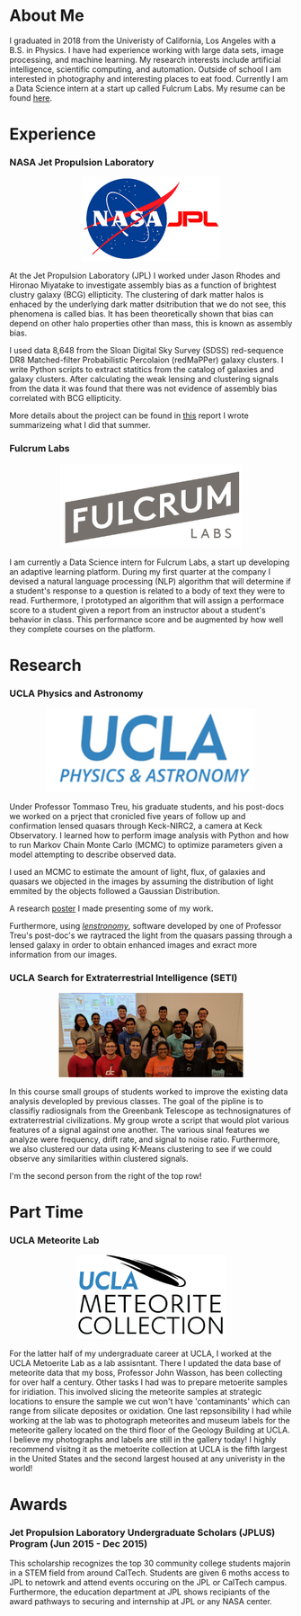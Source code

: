 <!---
[Link to another page](http://www.apple.com).
--->

# About Me
I graduated in 2018 from the Univeristy of California, Los Angeles with a B.S. in Physics. I have had experience working with large data sets, image processing, and machine learning. My research interests include artificial intelligence, scientific computing, and automation. Outside of school I am interested in photography and interesting places to eat food. Currently I am  a Data Science intern at a start up called Fulcrum Labs. My resume can be found [here](https://drive.google.com/open?id=1ysZnG0jA6OUchx_t-27Id9MCSAs_hmSn).

# Experience
### NASA Jet Propulsion Laboratory
<p align="center">
<img src="./assets/img/NASA_JPL.png" height="150"/></p>

At the Jet Propulsion Laboratory (JPL) I worked under Jason Rhodes and Hironao Miyatake to investigate assembly bias as a function of brightest clustry galaxy (BCG) ellipticity.  The clustering of dark matter halos is enhaced by the underlying dark matter dsitribution that we do not see, this phenomena is called bias. It has been theoretically shown that bias can depend on other halo properties other than mass, this is known as assembly bias.

I used data 8,648 from the Sloan Digital Sky Survey (SDSS) red-sequence DR8 Matched-filter Probabilistic Percolaion (redMaPPer) galaxy clusters. I write Python scripts to extract statitics from the catalog of galaxies and galaxy clusters. After calculating the weak lensing and clustering signals from the data it was found that there was not evidence of assembly bias correlated with BCG ellipticity.

More details about the project can be found in [this](https://drive.google.com/file/d/1sKP9kqtFVC72Ax0UybrYBXIOzsmCFdqK/view?usp=sharing) report I wrote summarizeing what I did that summer.

### Fulcrum Labs
<p align="center">
<img src="./assets/img/FulcrumLabs.png" height="150"/></p>

I am currently a Data Science intern for Fulcrum Labs, a start up developing an adaptive learning platform. During my first quarter at the company I devised a natural language processing (NLP) algorithm that will determine if a student's response to a question is related to a body of text they were to read. Furthermore, I prototyped an algorithm that will assign a performace score to a student given a report from an instructor about a student's behavior in class. This performance score and be augmented by how well they complete courses on the platform. 

# Research
### UCLA Physics and Astronomy
<p align="center">
<img src="./assets/img/UCLA_PA_Logo.jpg" height="150"/></p>

Under Professor Tommaso Treu, his graduate students, and his post-docs we worked on a prject that cronicled five years of follow up and confirmation lensed quasars through Keck-NIRC2, a camera at Keck Observatory. I learned how to perform image analysis with Python and how to run Markov Chain Monte Carlo (MCMC) to optimize parameters given a model attempting to describe observed data.

I used an MCMC to estimate the amount of light, flux, of galaxies and quasars we objected in the images by assuming the distribution of light emmited by the objects followed a Gaussian Distribution.

A research [poster](https://drive.google.com/file/d/1r2oRGAJdwo8EXGQ4lBQLHF3bH76_fRS8/view?usp=sharing) I made presenting some of my work.

Furthermore, using [_lenstronomy_](https://github.com/sibirrer/lenstronomy), software developed by one of Professor Treu's post-doc's we raytraced the light from the quasars passing through a lensed galaxy in order to obtain enhanced images and exract more information from our images.

### UCLA Search for Extraterrestrial Intelligence (SETI)
<p align="center">
<img src="./assets/img/UCLA_SETI.jpg" height="150"/></p>

In this course small groups of students worked to improve the existing data analysis developled by previous classes. The goal of the pipline is to classifiy radiosignals from the Greenbank Telescope as technosignatures of extraterrestrial civilizations. My group wrote a script that would plot various features of a signal against one another. The various sinal features we analyze were frequency, drift rate, and signal to noise ratio. Furthermore, we also clustered our data using K-Means clustering to see if we could observe any similarities within clustered signals.

I'm the second person from the right of the top row!

# Part Time
### UCLA Meteorite Lab
<p align="center">
<img src="./assets/img/UCLA_MLab.png" height="150"/></p>

For the latter half of my undergraduate career at UCLA, I worked at the UCLA Metoerite Lab as a lab assisntant. There I updated the data base of meteorite data that my boss, Professor John Wasson, has been collecting for over half a century. Other tasks I had was to prepare metoerite samples for iridiation. This involved slicing the meteorite samples at strategic locations to ensure the sample we cut won't have 'contaminants' which can range from silicate deposites or oxidation. One last repsonsibility I had while working at the lab was to photograph meteorites and museum labels for the meteorite gallery located on the third floor of the Geology Building at UCLA. I believe my photographs and labels are still in the gallery today! I highly recommend visitng it as the metoerite collection at UCLA is the fifth largest in the United States and the second largest housed at any univeristy in the world!

# Awards
### Jet Propulsion Laboratory Undergraduate Scholars (JPLUS) Program (Jun 2015 - Dec 2015)
This scholarship recognizes the top 30 community college students majorin in a STEM field from around CalTech. Students are given 6 moths access to JPL to netowrk and attend events occuring on the JPL or CalTech campus. Furthermore, the education department at JPL shows recipiants of the award pathways to securing and internship at JPL or any NASA center.


<!---
END OF THE REAL PAGE
----------

text can be **bold**, _italic_, or ~~strikethrough~~.

[Link to another page](./another-page.html).

There should be whitespace between paragraphs.

There should be whitespace between paragraphs. We recommend including a README, or a file with information about your project.

# Header 1

This is a normal paragraph following a header. GitHub is a code hosting platform for version control and collaboration. It lets you and others work together on projects from anywhere.

### Header 2

> This is a blockquote following a header.
>
> When something is important enough, you do it even if the odds are not in your favor.

#### Header 3

```js
// Javascript code with syntax highlighting.
var fun = function lang(l) {
  dateformat.i18n = require('./lang/' + l)
  return true;
}
```

```ruby
# Ruby code with syntax highlighting
GitHubPages::Dependencies.gems.each do |gem, version|
  s.add_dependency(gem, "= #{version}")
end
```

#### Header 4

*   This is an unordered list following a header.
*   This is an unordered list following a header.
*   This is an unordered list following a header.

##### Header 5

1.  This is an ordered list following a header.
2.  This is an ordered list following a header.
3.  This is an ordered list following a header.

###### Header 6

| head1        | head two          | three |
|:-------------|:------------------|:------|
| ok           | good swedish fish | nice  |
| out of stock | good and plenty   | nice  |
| ok           | good `oreos`      | hmm   |
| ok           | good `zoute` drop | yumm  |

### There's a horizontal rule below this.

* * *

### Here is an unordered list:

*   Item foo
*   Item bar
*   Item baz
*   Item zip

### And an ordered list:

1.  Item one
1.  Item two
1.  Item three
1.  Item four

### And a nested list:

- level 1 item
  - level 2 item
  - level 2 item
    - level 3 item
    - level 3 item
- level 1 item
  - level 2 item
  - level 2 item
  - level 2 item
- level 1 item
  - level 2 item
  - level 2 item
- level 1 item

### Small image

![Octocat](/assets/img/logo.png)

### Large image

![Branching](https://guides.github.com/activities/hello-world/branching.png)


### Definition lists can be used with HTML syntax.

<dl>
<dt>Name</dt>
<dd>Godzilla</dd>
<dt>Born</dt>
<dd>1952</dd>
<dt>Birthplace</dt>
<dd>Japan</dd>
<dt>Color</dt>
<dd>Green</dd>
</dl>
```

```
Long, single-line code blocks should not wrap. They should horizontally scroll if they are too long. This line should be long enough to demonstrate this.
```

```
The final element.
```
--->
